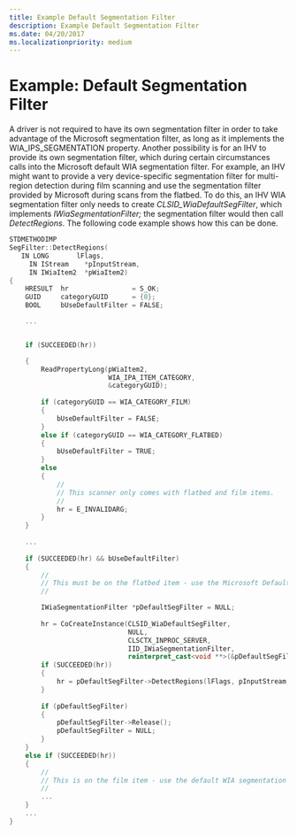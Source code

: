 ```yaml
---
title: Example Default Segmentation Filter
description: Example Default Segmentation Filter
ms.date: 04/20/2017
ms.localizationpriority: medium
---
```


# Example: Default Segmentation Filter


A driver is not required to have its own segmentation filter in order to take advantage of the Microsoft segmentation filter, as long as it implements the WIA\_IPS\_SEGMENTATION property. Another possibility is for an IHV to provide its own segmentation filter, which during certain circumstances calls into the Microsoft default WIA segmentation filter. For example, an IHV might want to provide a very device-specific segmentation filter for multi-region detection during film scanning and use the segmentation filter provided by Microsoft during scans from the flatbed. To do this, an IHV WIA segmentation filter only needs to create *CLSID\_WiaDefaultSegFilter*, which implements *IWiaSegmentationFilter;* the segmentation filter would then call *DetectRegions*. The following code example shows how this can be done.

```cpp
STDMETHODIMP
SegFilter::DetectRegions(
   IN LONG       lFlags,
     IN IStream    *pInputStream,
     IN IWiaItem2  *pWiaItem2)
{
    HRESULT  hr                = S_OK;
    GUID     categoryGUID      = {0};
    BOOL     bUseDefaultFilter = FALSE;

    ...


    if (SUCCEEDED(hr))

    {
        ReadPropertyLong(pWiaItem2,
                         WIA_IPA_ITEM_CATEGORY,
                         &categoryGUID);
 
        if (categoryGUID == WIA_CATEGORY_FILM)
        {
            bUseDefaultFilter = FALSE;
        }
        else if (categoryGUID == WIA_CATEGORY_FLATBED)
        {
            bUseDefaultFilter = TRUE;
        }
        else
        {
            //
            // This scanner only comes with flatbed and film items.
            //
            hr = E_INVALIDARG;
        }
    }
 
    ...
 
    if (SUCCEEDED(hr) && bUseDefaultFilter)
    {
        //
        // This must be on the flatbed item - use the Microsoft Default WIA Segmentation Filter.
        //

        IWiaSegmentationFilter *pDefaultSegFilter = NULL;
 
        hr = CoCreateInstance(CLSID_WiaDefaultSegFilter,
                              NULL,
                              CLSCTX_INPROC_SERVER,
                              IID_IWiaSegmentationFilter,
                              reinterpret_cast<void **>(&pDefaultSegFilter));
        if (SUCCEEDED(hr))
        {
            hr = pDefaultSegFilter->DetectRegions(lFlags, pInputStream, pWiaItem2);
        }
 
        if (pDefaultSegFilter)
        {
            pDefaultSegFilter->Release();
            pDefaultSegFilter = NULL;
        }
    }
    else if (SUCCEEDED(hr))
    {
        //
        // This is on the film item - use the default WIA segmentation algorithm.
        //
        ...
    }
    ...
}
```

 

 




